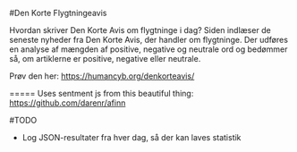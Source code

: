 #Den Korte Flygtningeavis

Hvordan skriver Den Korte Avis om flygtninge i dag?
Siden indlæser de seneste nyheder fra Den Korte Avis, der handler om flygtninge.
Der udføres en analyse af mængden af positive, negative og neutrale ord og bedømmer så, om artiklerne er positive, negative eller neutrale.

Prøv den her: https://humancyb.org/denkorteavis/

=====
Uses sentment js from this beautiful thing: https://github.com/darenr/afinn

#TODO
* Log JSON-resultater fra hver dag, så der kan laves statistik
